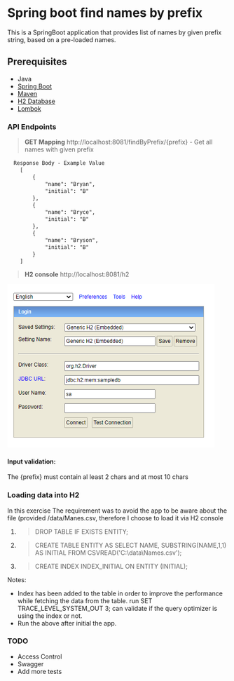 # Spring boot find names by prefix
This is a SpringBoot application that provides list of names by given prefix string, based on a pre-loaded names.
## Prerequisites
- Java
- [Spring Boot](https://spring.io/projects/spring-boot)
- [Maven](https://maven.apache.org/guides/index.html)
- [H2 Database](https://www.h2database.com/html/main.html)
- [Lombok](https://objectcomputing.com/resources/publications/sett/january-2010-reducing-boilerplate-code-with-project-lombok)

### API Endpoints
> **GET Mapping** http://localhost:8081/findByPrefix/{prefix}  - Get all names with given prefix

      Response Body - Example Value
        [
            {
                "name": "Bryan",
                "initial": "B"
            },
            {
                "name": "Bryce",
                "initial": "B"
            },
            {
                "name": "Bryson",
                "initial": "B"
            }
        ]
> **H2 console** http://localhost:8081/h2
>
![Alt text](images/H2%20Login.png?raw=true "H2 console login details")

#### Input validation:
The {prefix} must contain al least 2 chars and at most 10 chars
### Loading data into H2
In this exercise The requirement was to avoid the app to be aware about the file (provided /data/Manes.csv, therefore I choose to load it via H2 console<BR>

1. > DROP TABLE IF EXISTS ENTITY;
2. > CREATE TABLE ENTITY AS SELECT NAME, SUBSTRING(NAME,1,1) AS INITIAL FROM CSVREAD('C:\data\Names.csv');
3. > CREATE INDEX INDEX_INITIAL ON ENTITY (INITIAL);

Notes:
- Index has been added to the table in order to improve the performance while fetching the data from the table.
  run SET TRACE_LEVEL_SYSTEM_OUT 3; can validate if the query optimizer is using the index or not.
- Run the above after initial the app.

### TODO
- Access Control
- Swagger
- Add more tests
